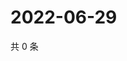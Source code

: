 # 2022-06-29

共 0 条

<!-- BEGIN WEIBO -->
<!-- 最后更新时间 Wed Jun 29 2022 23:37:55 GMT+0800 (China Standard Time) -->

<!-- END WEIBO -->
